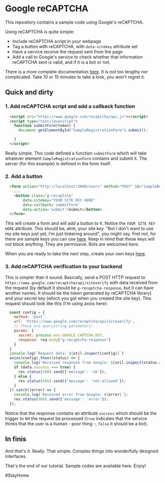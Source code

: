 # Google reCAPTCHA

This repository contains a sample code using Google's reCAPTCHA.

Using reCAPTCHA is quite simple:

- Include reCAPTCHA script in your webpage
- Tag a button with reCAPTCHA, with `data-sitekey` attribute set
- Have a service receive the request sent from the page
- Add a call to Google's service to check whether that information reCAPTCHA
  sent is valid, and if it is a bot or not.

There is a more complete documentation [here](https://www.google.com/recaptcha).
It is not too lengthy nor complicated. Take 10 or 15 minutes to take a look,
you won't regret it.

## Quick and dirty

### 1. Add reCAPTCHA script and add a callback function

```html
  <script src="https://www.google.com/recaptcha/api.js"></script>
  <script type="text/javascript">
    function submitForm(token) {
      document.getElementById("SampleRegistrationForm").submit();

    }
  </script>
```

Really simple. This code defined a function `submitForm` which will take
whatever element `SampleRegistrationForm` contains and submit it. The server
(for this example) is defined in the form itself.

### 2. Add a button

```html
  <form action="http://localhost:3000/users" method="POST" id="SampleRegistrationForm">
    ...
    <button class="g-recaptcha" 
        data-sitekey="YOUR SITE KEY HERE" 
        data-callback='submitForm' 
        data-action='submit'>Submit</button>
  </form>
```

This will create a form and will add a button to it. Notice the `YOUR SITE KEY HERE`
attribute. This should be, ahm, your site key. "But I don't want to use my
site keys just yet, I'm just tinkering around", you might say. Fret not, for
there are sample keys you can use [here](https://developers.google.com/recaptcha/docs/faq#id-like-to-run-automated-tests-with-recaptcha.-what-should-i-do). Keep in
mind that these keys will not block anything. They are permissive. Bots are
welcomed here.

When you are ready to take the next step, create your own keys [here](https://www.google.com/recaptcha/admin/create).

### 3. Add reCAPTCHA verification to your backend
  
This is simpler than it sound. Basically, send a POST HTTP request to `https://www.google.com/recaptcha/api/siteverify` with data received from the request (by default it should be
`g-recaptcha-response`, but it can have another names. It should be the
token generated by reCAPTCHA library) and your secret key (which you got when
you created the site key). This request should look like this (I'm using axios
here):

```javascript
  const config = {
    method: 'post',
    url: 'https://www.google.com/recaptcha/api/siteverify',
    // These are querystring parameters!
    params: {
      secret: process.env.GOOGLE_CAPTCHA_KEY,
      response: req.body["g-recaptcha-response"]
    }
  }
  console.log(`Request data: ${util.inspect(config)}`)
  axios(config).then((status) => {
    console.log(`Received response from Google: ${util.inspect(status.data)}`);
    if (data.success === true) {
      res.status(200).send({'message': 'ok'});
    } else {
      res.status(405).send({'message': 'not-allowed'});
    }
  }).catch((error) => {
    console.log(`Received error from Google: ${error}`);
    res.status(500).send({'message': 'error'});
  });
```

Notice that the response contains an attribute `success` which should be the
trigger to let the request be processed (`true` indicates that the service
thinks that the user is a human - poor thing -, `false` it should be a bot).

## In finis

*And that's it*. Really. That simple. Complex things into wonderfully designed
interfaces.

That's the end of our tutorial. Sample codes are available here. Enjoy!

#StayHome
